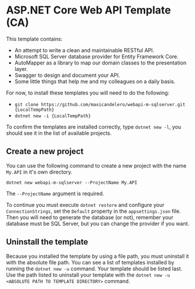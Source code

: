 # ASP.NET Core Web API Template (CA)

This template contains:
- An attempt to write a clean and maintainable RESTful API.
- Microsoft SQL Server database provider for Entity Framework Core.
- AutoMapper as a library to map our domain classes to the presentation layer.
- Swagger to design and document your API.
- Some little things that help me and my colleagues on a daily basis.

For now, to install these templates you will need to do the following:

- `git clone https://github.com/maxicandelero/webapi-m-sqlserver.git {LocalTempPath}`
- `dotnet new -i {LocalTempPath}`

To confirm the templates are installed correctly, type `dotnet new -l`, you should see it in the list of available projects. 

## Create a new project
You can use the following command to create a new project with the name `My.API` in it's own directory.

```
dotnet new webapi-m-sqlserver --ProjectName My.API
```

The `--ProjectName` argument is required.

To continue you must execute `dotnet restore` and configure your `ConnectionStrings`, set the `Default` property in the `appsettings.json` file.
Then you will need to generate the database (or not), remember your database must be SQL Server, but you can change the provider if you want.

## Uninstall the template

Because you installed the template by using a file path, you must uninstall it with the absolute file path. You can see a list of templates installed by running the `dotnet new -u` command. Your template should be listed last. Use the path listed to uninstall your template with the `dotnet new -u <ABSOLUTE PATH TO TEMPLATE DIRECTORY>` command.




